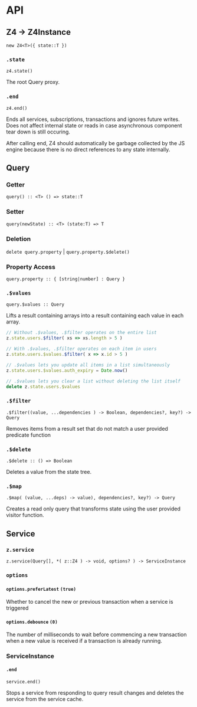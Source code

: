 # API

## Z4 -> Z4Instance

`new Z4<T>({ state::T })`

### `.state`

`z4.state()`

The root Query proxy.

### `.end`

`z4.end()`

Ends all services, subscriptions, transactions and ignores future writes.  Does not affect internal state or reads in case asynchronous component tear down is still occuring.

After calling end, Z4 should automatically be garbage collected by the JS engine because there is no direct references to any state internally.

## Query

### Getter

`query() :: <T> () => state::T`

### Setter

`query(newState) :: <T> (state:T) => T`

### Deletion

`delete query.property` | `query.property.$delete()`

### Property Access

`query.property :: { [string|number] : Query }`

### `.$values`

`query.$values :: Query`

Lifts a result containing arrays into a result containing each value in each array.

```js
// Without .$values, .$filter operates on the entire list
z.state.users.$filter( xs => xs.length > 5 )

// With .$values, .$filter operates on each item in users
z.state.users.$values.$filter( x => x.id > 5 )

// .$values lets you update all items in a list simultaneously
z.state.users.$values.auth_expiry = Date.now()

// .$values lets you clear a list without deleting the list itself
delete z.state.users.$values
```

### `.$filter`

`.$filter((value, ...dependencies ) -> Boolean, dependencies?, key?) -> Query`

Removes items from a result set that do not match a user provided predicate function

### `.$delete`

`.$delete :: () => Boolean`

Deletes a value from the state tree.

### `.$map`

`.$map( (value, ...deps) -> value), dependencies?, key?) -> Query`

Creates a read only query that transforms state using the user provided visitor function.

## Service

### `z.service`

`z.service(Query[], *( z::Z4 ) -> void, options? ) -> ServiceInstance`

### `options`

#### `options.preferLatest` `(true)` 

Whether to cancel the new or previous transaction when a service is triggered

#### `options.debounce` `(0)` 

The number of milliseconds to wait before commencing a new transaction when a new value is received if a transaction is already running.

### ServiceInstance

#### `.end`

`service.end()`

Stops a service from responding to query result changes and deletes the service
from the service cache.
